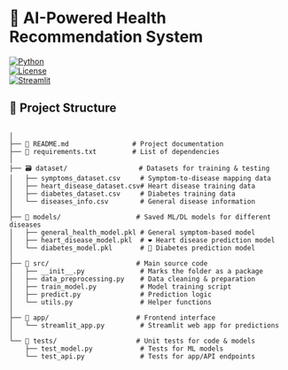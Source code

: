 # 🏥 AI-Powered Health Recommendation System  

[![Python](https://img.shields.io/badge/Python-3.8%2B-blue?logo=python)](https://www.python.org/)  
[![License](https://img.shields.io/badge/License-MIT-green)](LICENSE)  
[![Streamlit](https://img.shields.io/badge/Powered%20By-Streamlit-FF4B4B?logo=streamlit)](https://streamlit.io/)  

## 📂 Project Structure  

```plaintext

│
├── 📜 README.md                # Project documentation
├── 📜 requirements.txt         # List of dependencies
│
├── 🗃️ dataset/                  # Datasets for training & testing
│   ├── symptoms_dataset.csv     # Symptom-to-disease mapping data
│   ├── heart_disease_dataset.csv# Heart disease training data
│   ├── diabetes_dataset.csv     # Diabetes training data
│   └── diseases_info.csv        # General disease information
│
├── 📂 models/                   # Saved ML/DL models for different diseases
│   ├── general_health_model.pkl # General symptom-based model
│   ├── heart_disease_model.pkl  # ❤️ Heart disease prediction model
│   └── diabetes_model.pkl       # 🍬 Diabetes prediction model
│
├── 📂 src/                      # Main source code
│   ├── __init__.py              # Marks the folder as a package
│   ├── data_preprocessing.py    # Data cleaning & preparation
│   ├── train_model.py           # Model training script
│   ├── predict.py               # Prediction logic
│   └── utils.py                 # Helper functions
│
├── 📂 app/                      # Frontend interface
│   └── streamlit_app.py         # Streamlit web app for predictions
│
└── 📂 tests/                    # Unit tests for code & models
    ├── test_model.py            # Tests for ML models
    └── test_api.py              # Tests for app/API endpoints
